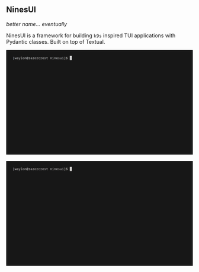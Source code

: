 ## NinesUI

_better name... eventually_

NinesUI is a framework for building `k9s` inspired TUI applications with
Pydantic classes.  Built on top of Textual.

[![git app example](assets/gitnine.gif)](assets/gitnine.mp4)

[![swapi app example](assets/swapi.gif)](assets/swapi.mp4)
